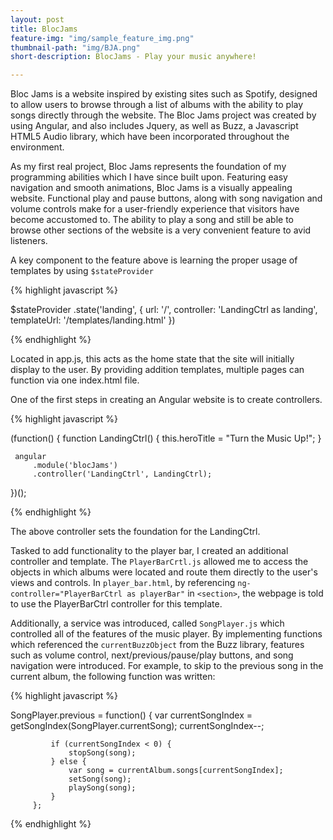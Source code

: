 ```yaml
---
layout: post
title: BlocJams
feature-img: "img/sample_feature_img.png"
thumbnail-path: "img/BJA.png"
short-description: BlocJams - Play your music anywhere!

---
```

Bloc Jams is a website inspired by existing sites such as Spotify, designed to allow users to browse through a list of albums with the ability to play songs directly through the website. The Bloc Jams project was created by using Angular, and also includes Jquery, as well as Buzz, a Javascript HTML5 Audio library, which have been incorporated throughout the environment. 

As my first real project, Bloc Jams represents the foundation of my programming abilities which I have since built upon. Featuring easy navigation and smooth animations, Bloc Jams is a visually appealing website. Functional play and pause buttons, along with song navigation and volume controls make for a user-friendly experience that visitors have become accustomed to. The ability to play a song and still be able to browse other sections of the website is a very convenient feature to avid listeners.

A key component to the feature above is learning the proper usage of templates by using `$stateProvider`

{% highlight javascript %}

$stateProvider
            .state('landing', {
                url: '/',
                controller: 'LandingCtrl as landing',
                templateUrl: '/templates/landing.html'
            })

{% endhighlight %}

Located in app.js, this acts as the home state that the site will initially display to the user. By providing addition templates, multiple pages can function via one index.html file.


One of the first steps in creating an Angular website is to create controllers. 

{% highlight javascript %}

 (function() {
     function LandingCtrl() {
         this.heroTitle = "Turn the Music Up!";
     }

     angular
         .module('blocJams')
         .controller('LandingCtrl', LandingCtrl);
 })();

{% endhighlight %}

The above controller sets the foundation for the LandingCtrl. 

Tasked to add functionality to the player bar, I created an additional controller and template. The `PlayerBarCrtl.js` allowed me to access the objects in which albums were located and route them directly to the user's views and controls. In `player_bar.html`, by referencing `ng-controller="PlayerBarCtrl as playerBar"` in `<section>`, the webpage is told to use the PlayerBarCtrl controller for this template.

Additionally, a service was introduced, called `SongPlayer.js` which controlled all of the features of the music player. By implementing functions which referenced the `currentBuzzObject` from the Buzz library, features such as volume control, next/previous/pause/play buttons, and song navigation were introduced. For example, to skip to the previous song in the current album, the following function was written:

{% highlight javascript %}

SongPlayer.previous = function() {
             var currentSongIndex = getSongIndex(SongPlayer.currentSong);
             currentSongIndex--;

             if (currentSongIndex < 0) {
                 stopSong(song);
             } else {
                 var song = currentAlbum.songs[currentSongIndex];
                 setSong(song);
                 playSong(song);
             }
         };

{% endhighlight %}
